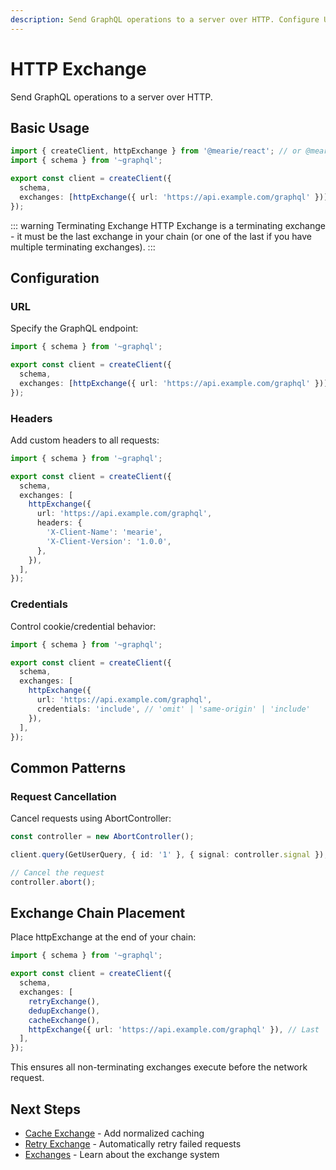 ```yaml
---
description: Send GraphQL operations to a server over HTTP. Configure URL, headers, credentials, and request cancellation for your GraphQL endpoint.
---
```


# HTTP Exchange

Send GraphQL operations to a server over HTTP.

## Basic Usage

```typescript
import { createClient, httpExchange } from '@mearie/react'; // or @mearie/vue, @mearie/svelte, @mearie/solid
import { schema } from '~graphql';

export const client = createClient({
  schema,
  exchanges: [httpExchange({ url: 'https://api.example.com/graphql' })],
});
```

::: warning Terminating Exchange
HTTP Exchange is a terminating exchange - it must be the last exchange in your chain (or one of the last if you have multiple terminating exchanges).
:::

## Configuration

### URL

Specify the GraphQL endpoint:

```typescript
import { schema } from '~graphql';

export const client = createClient({
  schema,
  exchanges: [httpExchange({ url: 'https://api.example.com/graphql' })],
});
```

### Headers

Add custom headers to all requests:

```typescript
import { schema } from '~graphql';

export const client = createClient({
  schema,
  exchanges: [
    httpExchange({
      url: 'https://api.example.com/graphql',
      headers: {
        'X-Client-Name': 'mearie',
        'X-Client-Version': '1.0.0',
      },
    }),
  ],
});
```

### Credentials

Control cookie/credential behavior:

```typescript
import { schema } from '~graphql';

export const client = createClient({
  schema,
  exchanges: [
    httpExchange({
      url: 'https://api.example.com/graphql',
      credentials: 'include', // 'omit' | 'same-origin' | 'include'
    }),
  ],
});
```

## Common Patterns

### Request Cancellation

Cancel requests using AbortController:

```typescript
const controller = new AbortController();

client.query(GetUserQuery, { id: '1' }, { signal: controller.signal });

// Cancel the request
controller.abort();
```

## Exchange Chain Placement

Place httpExchange at the end of your chain:

```typescript
import { schema } from '~graphql';

export const client = createClient({
  schema,
  exchanges: [
    retryExchange(),
    dedupExchange(),
    cacheExchange(),
    httpExchange({ url: 'https://api.example.com/graphql' }), // Last
  ],
});
```

This ensures all non-terminating exchanges execute before the network request.

## Next Steps

- [Cache Exchange](/exchanges/cache) - Add normalized caching
- [Retry Exchange](/exchanges/retry) - Automatically retry failed requests
- [Exchanges](/guides/exchanges) - Learn about the exchange system
